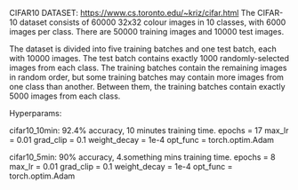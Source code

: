 CIFAR10 DATASET: https://www.cs.toronto.edu/~kriz/cifar.html
The CIFAR-10 dataset consists of 60000 32x32 colour images in 10 classes, with 6000 images per class. There are 50000 training images and 10000 test images.

The dataset is divided into five training batches and one test batch, each with 10000 images. The test batch contains exactly 1000 randomly-selected images from each class. The training batches contain the remaining images in random order, but some training batches may contain more images from one class than another. Between them, the training batches contain exactly 5000 images from each class.




Hyperparams:

cifar10_10min: 92.4% accuracy, 10 minutes training time.
epochs = 17
max_lr = 0.01
grad_clip = 0.1
weight_decay = 1e-4
opt_func = torch.optim.Adam


cifar10_5min: 90% accuracy, 4.something mins training time.
epochs = 8
max_lr = 0.01
grad_clip = 0.1
weight_decay = 1e-4
opt_func = torch.optim.Adam

